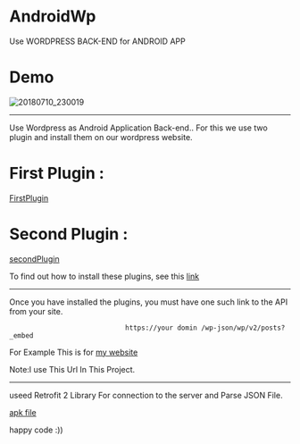 # AndroidWp
Use WORDPRESS BACK-END for ANDROID APP


# Demo


![20180710_230019](https://user-images.githubusercontent.com/26750131/42530016-0c11233a-844e-11e8-9be1-1e5504aae172.gif)



---

Use Wordpress as Android Application Back-end..
For this we use two plugin and install them on our wordpress website.

# First Plugin : 

[FirstPlugin](https://wordpress.org/plugins/rest-api/)

# Second Plugin :

[secondPlugin](https://wordpress.org/plugins/rest-api-filter-fields/)

To find out how to install these plugins, see this [link](https://www.youtube.com/watch?v=AXM1QgMODW0)

---

Once you have installed the plugins, you must have one such link to the API from your site.

                                 https://your domin /wp-json/wp/v2/posts?_embed
                                 
For Example This is for [my website](https://sanaebadi.info/wp-json/wp/v2/posts?_embed)

Note:I use This Url In This Project.

---
useed Retrofit 2 Library For connection to the server and Parse JSON File.

[apk file](https://sanaebadi.info/AndroidApk/app-release.apk)

happy code :))
